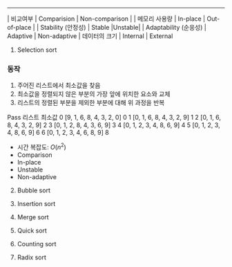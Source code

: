 ____________________________________________________
| 비교여부      |    Comparision  |  Non-comparison   |
| 메모리 사용량  |     In-place    |   Out-of-place    |
| Stability (안정성) | Stable |Unstable|
| Adaptability (순응성) | Adaptive | Non-adaptive
| 데이터의 크기 | Internal | External

1. Selection sort

### 동작

1. 주어진 리스트에서 최소값을 찾음
2. 최소값을 정렬되지 않은 부분의 가장 앞에 위치한 요소와 교체
3. 리스트의 정렬된 부분을 제외한 부분에 대해 위 과정을 반복

Pass	리스트	최소값
0	[9, 1, 6, 8, 4, 3, 2, 0]	0
1	[0, 1, 6, 8, 4, 3, 2, 9]	1
2	[0, 1, 6, 8, 4, 3, 2, 9]	2
3	[0, 1, 2, 8, 4, 3, 6, 9]	3
4	[0, 1, 2, 3, 4, 8, 6, 9]	4
5	[0, 1, 2, 3, 4, 8, 6, 9]	6
6	[0, 1, 2, 3, 4, 6, 8, 9]	8

- 시간 복잡도: $O(n^2)$
- Comparison
- In-place
- Unstable
- Non-adaptive

2. Bubble sort

3. Insertion sort

4. Merge sort

5. Quick sort

6. Counting sort

7. Radix sort
